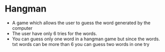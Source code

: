 # Hangman
* A game which allows the user to guess the word generated by the computer
* The user have only 6 tries for the words.
* You can guess only one word in a hangman game but since the words. txt words can be more than 6 you can
guess two words in one try